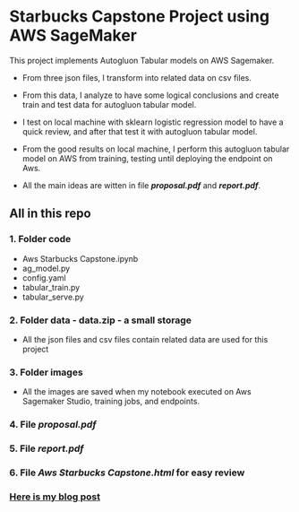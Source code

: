 # Starbucks Capstone Project using AWS SageMaker

This project implements Autogluon Tabular models on AWS Sagemaker.

- From three json files, I transform into related data on csv files.

- From this data, I analyze to have some logical conclusions and create train and test data for autogluon tabular model.

- I test on local machine with sklearn logistic regression model to have a quick review, and after that test it with autogluon tabular model.

- From the good results on local machine, I perform this autogluon tabular model on AWS from training, testing until deploying the endpoint on Aws.

- All the main ideas are witten in file ***proposal.pdf*** and ***report.pdf***.

## All in this repo

### 1. Folder code

- Aws Starbucks Capstone.ipynb
- ag_model.py
- config.yaml
- tabular_train.py
- tabular_serve.py

### 2. Folder data - data.zip - a small storage

- All the json files and csv files contain related data are used for this project

### 3. Folder images

- All the images are saved when my notebook executed on Aws Sagemaker Studio, training jobs, and endpoints.

### 4. File ***proposal.pdf***

### 5. File ***report.pdf***

### 6. File ***Aws Starbucks Capstone.html*** for easy review

### [Here is my blog post](https://ngandn18.github.io/intro/proj_5.html)
